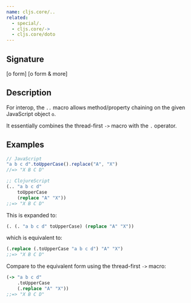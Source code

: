 ```yaml
---
name: cljs.core/..
related:
  - special/.
  - cljs.core/->
  - cljs.core/doto
---
```


## Signature
[o form]
[o form & more]


## Description

For interop, the `..` macro allows method/property chaining on the given JavaScript object `o`.

It essentially combines the thread-first `->` macro with the `.` operator.


## Examples

```js
// JavaScript
"a b c d".toUpperCase().replace("A", "X")
//=> "X B C D"
```

```clj
;; ClojureScript
(.. "a b c d"
    toUpperCase
    (replace "A" "X"))
;;=> "X B C D"
```

This is expanded to:

```clj
(. (. "a b c d" toUpperCase) (replace "A" "X"))
```


which is equivalent to:

```clj
(.replace (.toUpperCase "a b c d") "A" "X")
;;=> "X B C D"
```

Compare to the equivalent form using the thread-first `->` macro:

```clj
(-> "a b c d"
    .toUpperCase
    (.replace "A" "X"))
;;=> "X B C D"
```